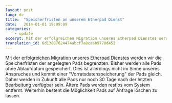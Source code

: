 ```yaml
---
layout: post
lang: de
title:  "Speicherfristen an unserem Etherpad Dienst"
date:   2014-01-01 19:09:09
categories:
    - update
excerpt: Mit der erfolgreichen Migration unseres Etherpad Dienstes werden wir die Speicherfristen der angelegten Pads begrenzten. Bisher werden alle Pads ohne Ablaufdatum gespeichert.
translation_id: 6d13087624474abcf7a8caab9770d452
---
```


Mit der [erfolgreichen Migration](/update/2013/12/21/wartungsarbeiten-an-unserem-etherpad-dienst.html) unseres [Etherpad Dienstes](/service/etherpad.html) werden wir die Speicherfristen der angelegten Pads begrenzten. Bisher werden alle Pads ohne Ablaufdatum gespeichert. Dies ist allerdings nicht im Sinne unseres Anspruches und kommt einer "Vorratsdatenspeicherung" der Pads gleich. Daher werden in Zukunft alle Pads nur noch 30 Tage nach der letzten Bearbeitung verfügbar sein. Ältere Pads werden restlos vom System entfernt. Weiterhin besteht die Möglichkeit Pads auf Anfrage löschen zu lassen.
